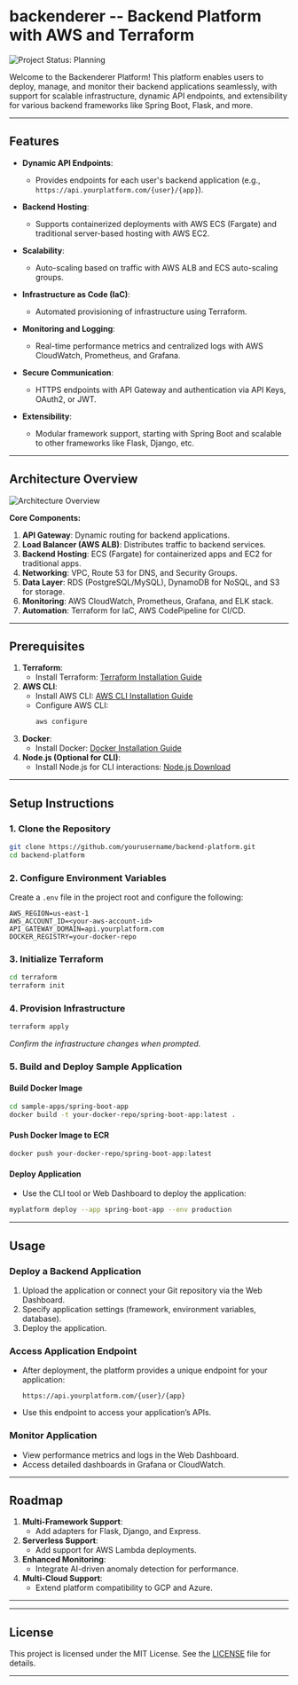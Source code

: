# backenderer -- Backend Platform with AWS and Terraform 
![Project Status: Planning](https://img.shields.io/badge/status-planning-yellow)


Welcome to the Backenderer Platform! This platform enables users to deploy, manage, and monitor their backend applications seamlessly, with support for scalable infrastructure, dynamic API endpoints, and extensibility for various backend frameworks like Spring Boot, Flask, and more.

---

## **Features**

- **Dynamic API Endpoints**: 
  - Provides endpoints for each user's backend application (e.g., `https://api.yourplatform.com/{user}/{app}`).
  
- **Backend Hosting**:
  - Supports containerized deployments with AWS ECS (Fargate) and traditional server-based hosting with AWS EC2.
    
- **Scalability**:
  - Auto-scaling based on traffic with AWS ALB and ECS auto-scaling groups.
    
- **Infrastructure as Code (IaC)**:
  - Automated provisioning of infrastructure using Terraform.
    
- **Monitoring and Logging**:
  - Real-time performance metrics and centralized logs with AWS CloudWatch, Prometheus, and Grafana.
    
- **Secure Communication**:
  - HTTPS endpoints with API Gateway and authentication via API Keys, OAuth2, or JWT.
    
- **Extensibility**:
  - Modular framework support, starting with Spring Boot and scalable to other frameworks like Flask, Django, etc.

---

## **Architecture Overview**

![Architecture Overview](./docs/architecture-diagram.png)

**Core Components:**
1. **API Gateway**: Dynamic routing for backend applications.
2. **Load Balancer (AWS ALB)**: Distributes traffic to backend services.
3. **Backend Hosting**: ECS (Fargate) for containerized apps and EC2 for traditional apps.
4. **Networking**: VPC, Route 53 for DNS, and Security Groups.
5. **Data Layer**: RDS (PostgreSQL/MySQL), DynamoDB for NoSQL, and S3 for storage.
6. **Monitoring**: AWS CloudWatch, Prometheus, Grafana, and ELK stack.
7. **Automation**: Terraform for IaC, AWS CodePipeline for CI/CD.

---

## **Prerequisites**

1. **Terraform**:
   - Install Terraform: [Terraform Installation Guide](https://developer.hashicorp.com/terraform/tutorials/aws-get-started/install-cli)
2. **AWS CLI**:
   - Install AWS CLI: [AWS CLI Installation Guide](https://aws.amazon.com/cli/)
   - Configure AWS CLI:
     ```bash
     aws configure
     ```
3. **Docker**:
   - Install Docker: [Docker Installation Guide](https://docs.docker.com/get-docker/)
4. **Node.js (Optional for CLI)**:
   - Install Node.js for CLI interactions: [Node.js Download](https://nodejs.org/)

---

## **Setup Instructions**

### 1. Clone the Repository
```bash
git clone https://github.com/yourusername/backend-platform.git
cd backend-platform
```

### 2. Configure Environment Variables
Create a `.env` file in the project root and configure the following:
```env
AWS_REGION=us-east-1
AWS_ACCOUNT_ID=<your-aws-account-id>
API_GATEWAY_DOMAIN=api.yourplatform.com
DOCKER_REGISTRY=your-docker-repo
```

### 3. Initialize Terraform
```bash
cd terraform
terraform init
```

### 4. Provision Infrastructure
```bash
terraform apply
```
_Confirm the infrastructure changes when prompted._

### 5. Build and Deploy Sample Application
#### Build Docker Image
```bash
cd sample-apps/spring-boot-app
docker build -t your-docker-repo/spring-boot-app:latest .
```

#### Push Docker Image to ECR
```bash
docker push your-docker-repo/spring-boot-app:latest
```

#### Deploy Application
- Use the CLI tool or Web Dashboard to deploy the application:
```bash
myplatform deploy --app spring-boot-app --env production
```

---

## **Usage**

### Deploy a Backend Application
1. Upload the application or connect your Git repository via the Web Dashboard.
2. Specify application settings (framework, environment variables, database).
3. Deploy the application.

### Access Application Endpoint
- After deployment, the platform provides a unique endpoint for your application:
  ```plaintext
  https://api.yourplatform.com/{user}/{app}
  ```
- Use this endpoint to access your application’s APIs.

### Monitor Application
- View performance metrics and logs in the Web Dashboard.
- Access detailed dashboards in Grafana or CloudWatch.

---

## **Roadmap**

1. **Multi-Framework Support**:
   - Add adapters for Flask, Django, and Express.
2. **Serverless Support**:
   - Add support for AWS Lambda deployments.
3. **Enhanced Monitoring**:
   - Integrate AI-driven anomaly detection for performance.
4. **Multi-Cloud Support**:
   - Extend platform compatibility to GCP and Azure.

---

---

## **License**

This project is licensed under the MIT License. See the [LICENSE](./LICENSE) file for details.

---
